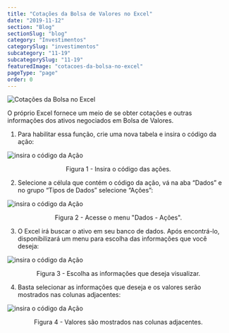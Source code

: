```yaml
---
title: "Cotações da Bolsa de Valores no Excel"
date: "2019-11-12"
section: "Blog"
sectionSlug: "blog"
category: "Investimentos"
categorySlug: "investimentos"
subcategory: "11-19"
subcategorySlug: "11-19"
featuredImage: "cotacoes-da-bolsa-no-excel"
pageType: "page"
order: 0
---
```


![Cotações da Bolsa no Excel](../img/cotacoes-da-bolsa-no-excel.jpg)

O próprio Excel fornece um meio de se obter cotações e outras informações dos ativos negociados em Bolsa de Valores.

1. Para habilitar essa função, crie uma nova tabela e insira o código da ação:


![insira o código da Ação](../img/excel-stock-quotes-001.jpg)

<p class="legenda" style="text-align:center">Figura 1 - Insira o código das ações.</p>

2. Selecione a célula que contém o código da ação, vá na aba “Dados” e no grupo “Tipos de Dados” selecione “Ações”:

![insira o código da Ação](../img/excel-stock-quotes-002.jpg)

<p class="legenda" style="text-align:center">Figura 2 - Acesse o menu "Dados - Ações".</p>

3. O Excel irá buscar o ativo em seu banco de dados. Após encontrá-lo, disponibilizará um menu para escolha das informações que você deseja:

![insira o código da Ação](../img/excel-stock-quotes-003.jpg)

<p class="legenda" style="text-align:center">Figura 3 - Escolha as informações que deseja visualizar.</p>

4. Basta selecionar as informações que deseja e os valores serão mostrados nas colunas adjacentes:

![insira o código da Ação](../img/excel-stock-quotes-004.jpg)

<p class="legenda" style="text-align:center">Figura 4 - Valores são mostrados nas colunas adjacentes.</p>


